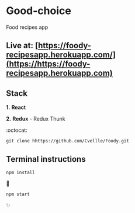 # Good-choice

Food recipes app

## Live at: [https://foody-recipesapp.herokuapp.com/](https://https://foody-recipesapp.herokuapp.com)

## Stack

**1.** **React**

**2.** **Redux** - Redux Thunk

:octocat:

```
git clone hhttps://github.com/Cvellle/Foody.git
```

## Terminal instructions

```
npm install
```

:rocket:

```
npm start
```

:sparkles:
